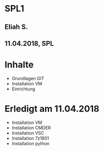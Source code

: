 # SPL1
## Eliah S.
## 11.04.2018, SPL


# Inhalte
* Grundlagen GIT
* Installation VM
* Einrichtung

# Erledigt am 11.04.2018
- Installation VM
- Installation CMDER
- Installation VSC
- Installation 7z1801
- Installation python
